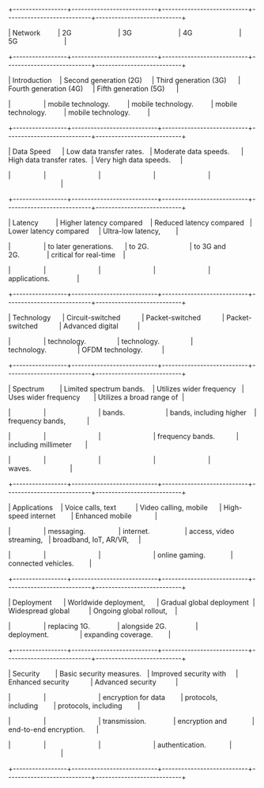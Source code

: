 +-----------------+---------------------------+---------------------------+---------------------------+---------------------------+

| Network         | 2G                        | 3G                        | 4G                        | 5G                        |

+-----------------+---------------------------+---------------------------+---------------------------+---------------------------+

| Introduction    | Second generation (2G)     | Third generation (3G)      | Fourth generation (4G)     | Fifth generation (5G)      |

|                 | mobile technology.         | mobile technology.         | mobile technology.         | mobile technology.         |

+-----------------+---------------------------+---------------------------+---------------------------+---------------------------+

| Data Speed      | Low data transfer rates.   | Moderate data speeds.      | High data transfer rates.  | Very high data speeds.     |

|                 |                           |                           |                           |                           |

+-----------------+---------------------------+---------------------------+---------------------------+---------------------------+

| Latency         | Higher latency compared    | Reduced latency compared   | Lower latency compared     | Ultra-low latency,        |

|                 | to later generations.      | to 2G.                     | to 3G and 2G.              | critical for real-time    |

|                 |                           |                           |                           | applications.              |

+-----------------+---------------------------+---------------------------+---------------------------+---------------------------+

| Technology      | Circuit-switched           | Packet-switched           | Packet-switched           | Advanced digital          |

|                 | technology.                | technology.                | technology.                | OFDM technology.          |

+-----------------+---------------------------+---------------------------+---------------------------+---------------------------+

| Spectrum        | Limited spectrum bands.    | Utilizes wider frequency   | Uses wider frequency       | Utilizes a broad range of  |

|                 |                           | bands.                     | bands, including higher    | frequency bands,           |

|                 |                           |                           | frequency bands.           | including millimeter       |

|                 |                           |                           |                           | waves.                    |

+-----------------+---------------------------+---------------------------+---------------------------+---------------------------+

| Applications    | Voice calls, text          | Video calling, mobile      | High-speed internet        | Enhanced mobile            |

|                 | messaging.                 | internet.                  | access, video streaming,   | broadband, IoT, AR/VR,     |

|                 |                           |                           | online gaming.             | connected vehicles.        |

+-----------------+---------------------------+---------------------------+---------------------------+---------------------------+

| Deployment      | Worldwide deployment,      | Gradual global deployment  | Widespread global          | Ongoing global rollout,    |

|                 | replacing 1G.              | alongside 2G.               | deployment.                | expanding coverage.        |

+-----------------+---------------------------+---------------------------+---------------------------+---------------------------+

| Security        | Basic security measures.   | Improved security with     | Enhanced security           | Advanced security          |

|                 |                           | encryption for data        | protocols, including        | protocols, including        |

|                 |                           | transmission.              | encryption and             | end-to-end encryption.      |

|                 |                           |                           | authentication.            |                           |

+-----------------+---------------------------+---------------------------+---------------------------+---------------------------+